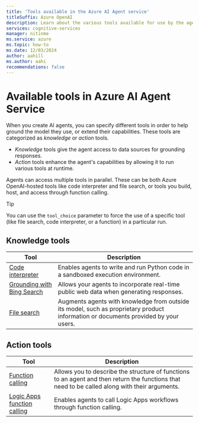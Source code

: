 ```yaml
---
title: 'Tools available in the Azure AI Agent service'
titleSuffix: Azure OpenAI
description: Learn about the various tools available for use by the agents you create. 
services: cognitive-services
manager: nitinme
ms.service: azure
ms.topic: how-to
ms.date: 12/03/2024
author: aahill
ms.author: aahi
recommendations: false
---
```


# Available tools in Azure AI Agent Service

When you create AI agents, you can specify different tools in order to help ground the model they use, or extend their capabilities. These tools are categorized as *knowledge* or *action* tools. 

* *Knowledge* tools give the agent access to data sources for grounding responses. 
* *Action* tools enhance the agent's capabilities by allowing it to run various tools at runtime.

Agents can access multiple tools in parallel. These can be both Azure OpenAI-hosted tools like code interpreter and file search, or tools you build, host, and access through function calling.

> [!TIP]
> You can use the `tool_choice` parameter to force the use of a specific tool (like file search, code interpreter, or a function) in a particular run.

## Knowledge tools

|Tool  |Description  |
|---------|---------|
| [Code interpreter](./code-interpreter.md)     | Enables agents to write and run Python code in a sandboxed execution environment.        |
| [Grounding with Bing Search](./bing-grounding.md)     | Allows your agents to incorporate real-time public web data when generating responses.         |
|[File search](./file-search.md)    | Augments agents with knowledge from outside its model, such as proprietary product information or documents provided by your users.        |

## Action tools

|Tool  |Description  |
|---------|---------|
|[Function calling](./function-calling.md)     | Allows you to describe the structure of functions to an agent and then return the functions that need to be called along with their arguments.        |
| [Logic Apps function calling](./agent-logic-apps.md) | Enables agents to call Logic Apps workflows through function calling. |
